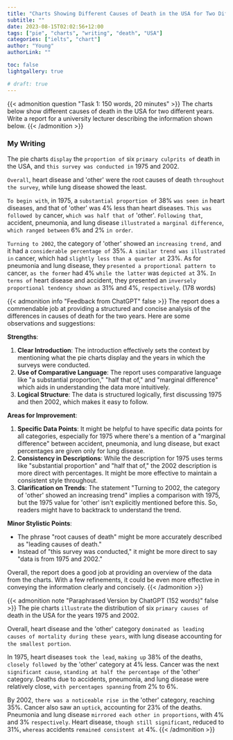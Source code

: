 ```yaml
---
title: "Charts Showing Different Causes of Death in the USA for Two Different Years"
subtitle: ""
date: 2023-08-15T02:02:56+12:00
tags: ["pie", "charts", "writing", "death", "USA"]
categories: ["ielts", "chart"]
author: "Young"
authorLink: ""

toc: false
lightgallery: true

# draft: true
---
```


{{< admonition question "Task 1: 150 words, 20 minutes" >}}
The charts below show different causes of death in the USA for two different years. Write a report for a university lecturer describing the information shown below.
{{< /admonition >}}

### My Writing

The pie charts `display` the `proportion of` six `primary culprits of` death in the USA, and `this survey was conducted in` 1975 and 2002.

`Overall`, heart disease and 'other' were the root causes of death `throughout the survey`, while lung disease showed the least.

`To begin with`, in 1975, a `substantial proportion of` 38% `was seen in` heart diseases, and that of 'other' was 4% less than heart diseases. `This was followed by` cancer, `which was half that of` 'other'. `Following that`, accident, pneumonia, and lung disease `illustrated` `a marginal difference`, `which ranged between` 6% and 2% `in order`.

`Turning to 2002`, the category of 'other' showed an `increasing trend,` and it had a `considerable percentage of` 35%. `A similar trend was illustrated in` cancer, which had `slightly less than a quarter at` 23%. As for pneumonia and lung disease, they `presented a proportional pattern to` cancer, `as the former` had 4% `while the latter` was `depicted at` 3%. `In terms of` heart disease and accident, they presented an `inversely proportional tendency shown as` 31% and 4%, `respectively`. (178 words)

{{< admonition info "Feedback from ChatGPT" false >}}
The report does a commendable job at providing a structured and concise analysis of the differences in causes of death for the two years. Here are some observations and suggestions:

**Strengths**:
1. **Clear Introduction**: The introduction effectively sets the context by mentioning what the pie charts display and the years in which the surveys were conducted.
2. **Use of Comparative Language**: The report uses comparative language like "a substantial proportion," "half that of," and "marginal difference" which aids in understanding the data more intuitively.
3. **Logical Structure**: The data is structured logically, first discussing 1975 and then 2002, which makes it easy to follow.

**Areas for Improvement**:
1. **Specific Data Points**: It might be helpful to have specific data points for all categories, especially for 1975 where there's a mention of a "marginal difference" between accident, pneumonia, and lung disease, but exact percentages are given only for lung disease.
2. **Consistency in Descriptions**: While the description for 1975 uses terms like "substantial proportion" and "half that of," the 2002 description is more direct with percentages. It might be more effective to maintain a consistent style throughout.
3. **Clarification on Trends**: The statement "Turning to 2002, the category of 'other' showed an increasing trend" implies a comparison with 1975, but the 1975 value for 'other' isn't explicitly mentioned before this. So, readers might have to backtrack to understand the trend. 

**Minor Stylistic Points**:
- The phrase "root causes of death" might be more accurately described as "leading causes of death."
- Instead of "this survey was conducted," it might be more direct to say "data is from 1975 and 2002."

Overall, the report does a good job at providing an overview of the data from the charts. With a few refinements, it could be even more effective in conveying the information clearly and concisely.
{{< /admonition >}}

{{< admonition note "Paraphrased Version by ChatGPT (152 words)" false >}}
The pie charts `illustrate` the distribution of six `primary causes of` death in the USA for the years 1975 and 2002.

Overall, heart disease and the 'other' category `dominated as leading causes of mortality during these years`, with lung disease accounting for `the smallest portion`.

In 1975, heart diseases `took the lead`, `making up` 38% of the deaths, `closely followed by` the 'other' category at 4% less. Cancer was the next `significant cause`, `standing at half the percentage of` the 'other' category. Deaths due to accidents, pneumonia, and lung disease were relatively close, `with percentages spanning` from 2% to 6%.

By 2002, `there was a noticeable rise in` the 'other' category, reaching 35%. Cancer also saw an `uptick`, accounting for 23% of the deaths. Pneumonia and lung disease `mirrored each other in proportions`, with 4% and 3% `respectively`. Heart disease, `though still significant`, reduced to 31%, `whereas` accidents `remained consistent at` 4%.
{{< /admonition >}}